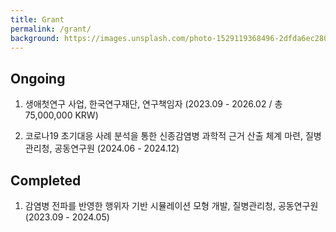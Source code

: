 ```yaml
---
title: Grant
permalink: /grant/
background: https://images.unsplash.com/photo-1529119368496-2dfda6ec2804?ixlib=rb-1.2.1&ixid=eyJhcHBfaWQiOjEyMDd9&auto=format&fit=crop&w=1000
---
```


## Ongoing
1.  생애첫연구 사업, 한국연구재단, 연구책임자 (2023.09 - 2026.02 / 총 75,000,000 KRW)

1.  코로나19 초기대응 사례 분석을 통한 신종감염병 과학적 근거 산출 체계 마련, 질병관리청, 공동연구원 (2024.06 - 2024.12)

## Completed
1.  감염병 전파를 반영한 행위자 기반 시뮬레이션 모형 개발, 질병관리청, 공동연구원 (2023.09 - 2024.05)
